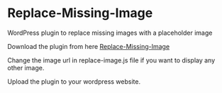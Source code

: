 # Replace-Missing-Image
WordPress plugin to replace missing images with a placeholder image

Download the plugin from here <a href="https://github.com/iamfaysal/Replace-Missing-Image/archive/master.zip">Replace-Missing-Image</a>

Change the image url in replace-image.js file if you want to display any other image.

Upload the plugin to your wordpress website.
